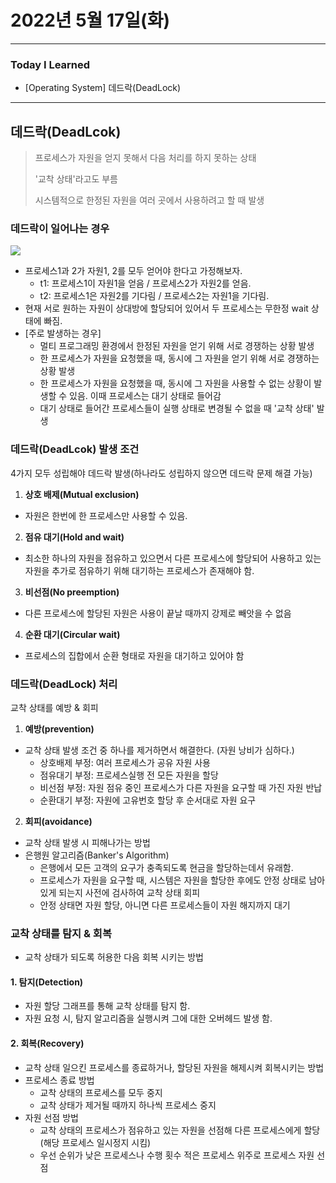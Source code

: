 # 2022년 5월 17일(화)

---

### Today I Learned 

- [Operating System] 데드락(DeadLock) 

---

## 데드락(DeadLcok)

> 프로세스가 자원을 얻지 못해서 다음 처리를 하지 못하는 상태 
>
> '교착 상태'라고도 부름
>
> 시스템적으로 한정된 자원을 여러 곳에서 사용하려고 할 때 발생 

### 데드락이 일어나는 경우

![](https://t1.daumcdn.net/cfile/tistory/243E89355714C26E28)

- 프로세스1과 2가 자원1, 2를 모두 얻어야 한다고 가정해보자.
  - t1: 프로세스1이 자원1을 얻음 / 프로세스2가 자원2를 얻음.
  - t2: 프로세스1은 자원2를 기다림 / 프로세스2는 자원1을 기다림.
- 현재 서로 원하는 자원이 상대방에 할당되어 있어서 두 프로세스는 무한정 wait 상태에 빠짐.
- [주로 발생하는 경우]
  - 멀티 프로그래밍 환경에서 한정된 자원을 얻기 위해 서로 경쟁하는 상황 발생
  - 한 프로세스가 자원을 요청했을 때, 동시에 그 자원을 얻기 위해 서로 경쟁하는 상황 발생
  - 한 프로세스가 자원을 요청했을 때, 동시에 그 자원을 사용할 수 없는 상황이 발생할 수 있음. 이때 프로세스는 대기 상태로 들어감
  - 대기 상태로 들어간 프로세스들이 실행 상태로 변경될 수 없을 때 '교착 상태' 발생

### 데드락(DeadLcok) 발생 조건 

4가지 모두 성립해야 데드락 발생(하나라도 성립하지 않으면 데드락 문제 해결 가능)

1. **상호 배제(Mutual exclusion)**

- 자원은 한번에 한 프로세스만 사용할 수 있음.

2. **점유 대기(Hold and wait)**

- 최소한 하나의 자원을 점유하고 있으면서 다른 프로세스에 할당되어 사용하고 있는 자원을 추가로 점유하기 위해 대기하는 프로세스가 존재해야 함.

3. **비선점(No preemption)**

- 다른 프로세스에 할당된 자원은 사용이 끝날 때까지 강제로 빼앗을 수 없음

4. **순환 대기(Circular wait)**

- 프로세스의 집합에서 순환 형태로 자원을 대기하고 있어야 함

### 데드락(DeadLock) 처리 

교착 상태를 예방 & 회피 

1. **예방(prevention)**

- 교착 상태 발생 조건 중 하나를 제거하면서 해결한다. (자원 낭비가 심하다.)
  - 상호배제 부정: 여러 프로세스가 공유 자원 사용 
  - 점유대기 부정: 프로세스실행 전 모든 자원을 할당 
  - 비선점 부정: 자원 점유 중인 프로세스가 다른 자원을 요구할 때 가진 자원 반납
  - 순환대기 부정: 자원에 고유번호 할당 후 순서대로 자원 요구 

2. **회피(avoidance)**

- 교착 상태 발생 시 피해나가는 방법 
- 은행원 알고리즘(Banker's Algorithm)
  - 은행에서 모든 고객의 요구가 충족되도록 현금을 할당하는데서 유래함.
  - 프로세스가 자원을 요구할 때, 시스템은 자원을 할당한 후에도 안정 상태로 남아있게 되는지 사전에 검사하여 교착 상태 회피 
  - 안정 상태면 자원 할당, 아니면 다른 프로세스들이 자원 해지까지 대기

### 교착 상태를 탐지 & 회복 

- 교착 상태가 되도록 허용한 다음 회복 시키는 방법 

#### 1. 탐지(Detection) 

- 자원 할당 그래프를 통해 교착 상태를 탐지 함.
- 자원 요청 시, 탐지 알고리즘을 실행시켜 그에 대한 오버헤드 발생 함.

#### 2. 회복(Recovery)

- 교착 상태 일으킨 프로세스를 종료하거나, 할당된 자원을 해제시켜 회복시키는 방법 
- 프로세스 종료 방법 
  - 교착 상태의 프로세스를 모두 중지 
  - 교착 상태가 제거될 때까지 하나씩 프로세스 중지 
- 자원 선점 방법 
  - 교착 상태의 프로세스가 점유하고 있는 자원을 선점해 다른 프로세스에게 할당(해당 프로세스 일시정지 시킴)
  - 우선 순위가 낮은 프로세스나 수행 횟수 적은 프로세스 위주로 프로세스 자원 선점 


